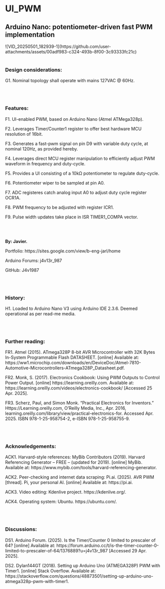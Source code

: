 # UI_PWM
<h2>Arduino Nano: potentiometer-driven fast PWM implementation</h2>
![VID_20250501_182939-1](https://github.com/user-attachments/assets/00adf983-c324-493b-8f00-3c93333fc21c)
<br></br>
<h3><b>Design considerations:</b></h3>
  <p>G1. Nominal topology shall operate with mains 127VAC @ 60Hz.</p>
<br></br>
<h3><b>Features:</b></h3>
  <p>F1. UI-enabled PWM, based on Arduino Nano (Atmel ATMega328p).</p>
  <p>F2. Leverages Timer/Counter1 register to offer best hardware MCU resolution of 16bit.</p>
  <p>F3. Generates a fast-pwm signal on pin D9 with variable duty cycle, at nominal 120Hz, as provided hereby.</p>
  <p>F4. Leverages direct MCU register manipulation to efficiently adjust PWM waveform in frequency and duty-cycle.</p>
  <p>F5. Provides a UI consisting of a 10kΩ potentiometer to regulate duty-cycle.</p>
  <p>F6. Potentiometer wiper to be sampled at pin A0.</p>
  <p>F7. ADC registeres catch analog input A0 to adjust duty cycle register OCR1A.</p>
  <p>F8. PWM frequency to be adjusted with register ICR1.</p>
  <p>F9. Pulse width updates take place in ISR TIMER1_COMPA vector.</p>
<br></br>
<p><b>By: Javier.</b></p>
<p>Portfolio: https://sites.google.com/view/b-eng-jarl/home</p>
<p>Arduino Forums: j4v13r_987</p>
<p>GitHub: J4v1987</p>
<br></br>
<h3><b>History:</b></h3>
  <p>H1. Loaded to Arduino Nano V3 using Arduino IDE 2.3.6. Deemed operational as per read-me media.</p>

<br></br>
<h3><b>Further reading:</b></h3>
  <p>FR1. Atmel (2015). ATmega328P 8-bit AVR Microcontroller with 32K Bytes In-System Programmable Flash DATASHEET. [online] Available at: https://ww1.microchip.com/downloads/en/DeviceDoc/Atmel-7810-Automotive-Microcontrollers-ATmega328P_Datasheet.pdf.</p>
  <p>FR2. Monk, S. (2017). Electronics Cookbook: Using PWM Outputs to Control Power Output. [online] https://learning.oreilly.com. Available at: https://learning.oreilly.com/videos/electronics-cookbook/ [Accessed 25 Apr. 2025].</p>
  <p>FR3. Scherz, Paul, and Simon Monk. “Practical Electronics for Inventors.” Https://Learning.oreilly.com, O’Reilly Media, Inc., Apr. 2016, learning.oreilly.com/library/view/practical-electronics-for. Accessed Apr. 2025. ISBN 978-1-25-958754-2, e-ISBN 978-1-25-958755-9.</p>
<br></br>
<h3><b>Acknowledgements:</b></h3>
  <p>ACK1. Harvard-style references: MyBib Contributors (2019). Harvard Referencing Generator – FREE – (updated for 2019). [online] MyBib. Available at: https://www.mybib.com/tools/harvard-referencing-generator.</p>
  <p>ACK2. Peer-checking and internet data scraping: Pi.ai. (2025). AVR PWM [thread]. Pi, your personal AI. [online] Available at: https://pi.ai.</p>
  <p>ACK3. Video editing: Kdenlive project. https://kdenlive.org/.</p>
  <p>ACK4. Operating system: Ubuntu. https://ubuntu.com/.</p>
<br></br>
<h3><b>Discussions:</b></h3>
  <p>DS1. Arduino Forum. (2025). Is the Timer/Counter 0 limited to prescaler of 64? [online] Available at: https://forum.arduino.cc/t/is-the-timer-counter-0-limited-to-prescaler-of-64/1376889?u=j4v13r_987 [Accessed 29 Apr. 2025].</p>
  <p>DS2. Dylan144GT (2018). Setting up Arduino Uno (ATMEGA328P) PWM with Timer1. [online] Stack Overflow. Available at: https://stackoverflow.com/questions/48873501/setting-up-arduino-uno-atmega328p-pwm-with-timer1.</p>

